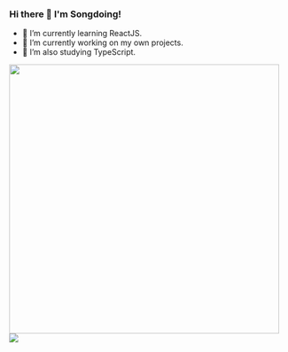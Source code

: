 ### Hi there 👋 I'm Songdoing!

- 🌱 I’m currently learning ReactJS.
- 🔭 I’m currently working on my own projects.
- 🤔 I’m also studying TypeScript.

[<img align="center" src="https://github-readme-stats.vercel.app/api?username=songdoing&hide=stars,prs,issues,contribs&count_private=true&show_icons=true" width="487">](https://github.com/anuraghazra/github-readme-stats)
[<img align="center" src="https://github-readme-stats.vercel.app/api/top-langs/?username=songdoing&layout=compact">](https://github.com/anuraghazra/github-readme-stats)
<!--
**songdoing/songdoing** is a ✨ _special_ ✨ repository because its `README.md` (this file) appears on your GitHub profile.

Here are some ideas to get you started:

- 🔭 I’m currently working on ...
- 🌱 I’m currently learning ...
- 👯 I’m looking to collaborate on ...
- 🤔 I’m looking for help with ...
- 💬 Ask me about ...
- 📫 How to reach me: ...
- 😄 Pronouns: ...
- ⚡ Fun fact: ...
-->
